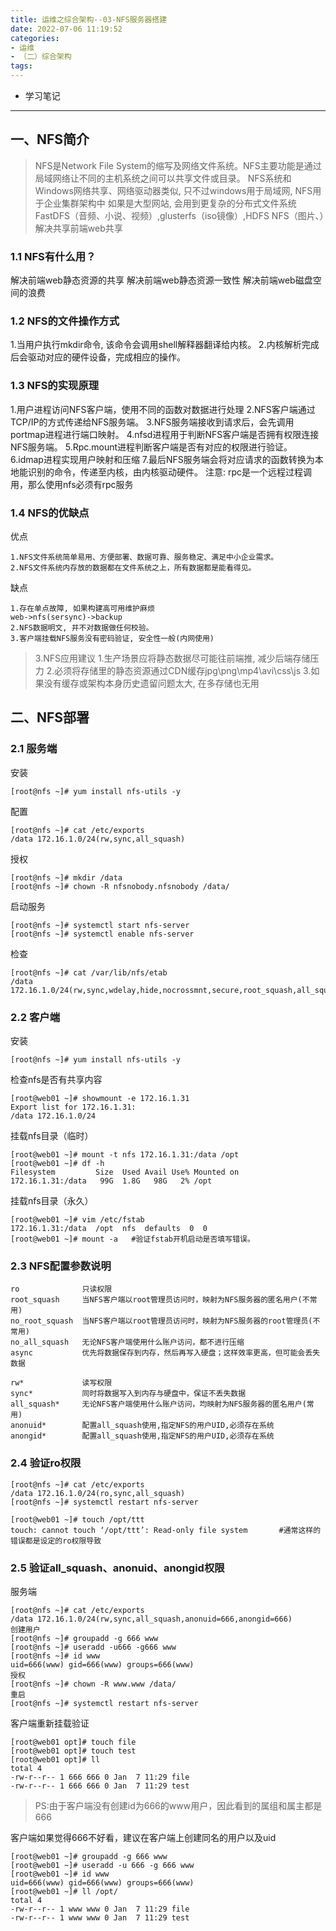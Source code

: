 ```yaml
---
title: 运维之综合架构--03-NFS服务器搭建
date: 2022-07-06 11:19:52
categories:
- 运维
- （二）综合架构
tags:
---
```


- 学习笔记
---

## 一、NFS简介

>NFS是Network File System的缩写及网络文件系统。NFS主要功能是通过局域网络让不同的主机系统之间可以共享文件或目录。
>NFS系统和Windows网络共享、网络驱动器类似, 只不过windows用于局域网, NFS用于企业集群架构中
>如果是大型网站, 会用到更复杂的分布式文件系统FastDFS（音频、小说、视频）,glusterfs（iso镜像）,HDFS
>NFS（图片、）解决共享前端web共享

### 1.1 NFS有什么用？

解决前端web静态资源的共享
解决前端web静态资源一致性
解决前端web磁盘空间的浪费

### 1.2 NFS的文件操作方式

1.当用户执行mkdir命令, 该命令会调用shell解释器翻译给内核。
2.内核解析完成后会驱动对应的硬件设备，完成相应的操作。

### 1.3 NFS的实现原理

1.用户进程访问NFS客户端，使用不同的函数对数据进行处理
2.NFS客户端通过TCP/IP的方式传递给NFS服务端。
3.NFS服务端接收到请求后，会先调用portmap进程进行端口映射。
4.nfsd进程用于判断NFS客户端是否拥有权限连接NFS服务端。
5.Rpc.mount进程判断客户端是否有对应的权限进行验证。
6.idmap进程实现用户映射和压缩
7.最后NFS服务端会将对应请求的函数转换为本地能识别的命令，传递至内核，由内核驱动硬件。
注意: rpc是一个远程过程调用，那么使用nfs必须有rpc服务

### 1.4 NFS的优缺点

优点

```shell
1.NFS文件系统简单易用、方便部署、数据可靠、服务稳定、满足中小企业需求。
2.NFS文件系统内存放的数据都在文件系统之上，所有数据都是能看得见。
```

缺点

```shell
1.存在单点故障, 如果构建高可用维护麻烦
web->nfs(sersync)->backup
2.NFS数据明文, 并不对数据做任何校验。
3.客户端挂载NFS服务没有密码验证, 安全性一般(内网使用)
```

>3.NFS应用建议
>1.生产场景应将静态数据尽可能往前端推, 减少后端存储压力
>2.必须将存储里的静态资源通过CDN缓存jpg\png\mp4\avi\css\js
>3.如果没有缓存或架构本身历史遗留问题太大, 在多存储也无用

## 二、NFS部署

### 2.1 服务端

安装

```shell
[root@nfs ~]# yum install nfs-utils -y
```

配置

```shell
[root@nfs ~]# cat /etc/exports
/data 172.16.1.0/24(rw,sync,all_squash)
```

授权

```shell
[root@nfs ~]# mkdir /data
[root@nfs ~]# chown -R nfsnobody.nfsnobody /data/
```

启动服务

```shell
[root@nfs ~]# systemctl start nfs-server
[root@nfs ~]# systemctl enable nfs-server
```

检查

```shell
[root@nfs ~]# cat /var/lib/nfs/etab 
/data	172.16.1.0/24(rw,sync,wdelay,hide,nocrossmnt,secure,root_squash,all_squash,no_subtree_check,secure_locks,acl,no_pnfs,anonuid=65534,anongid=65534,sec=sys,rw,secure,root_squash,all_squash)
```

### 2.2 客户端

安装

```shell
[root@nfs ~]# yum install nfs-utils -y
```

检查nfs是否有共享内容

```shell
[root@web01 ~]# showmount -e 172.16.1.31
Export list for 172.16.1.31:	
/data 172.16.1.0/24
```

挂载nfs目录（临时）

```shell
[root@web01 ~]# mount -t nfs 172.16.1.31:/data /opt
[root@web01 ~]# df -h
Filesystem         Size  Used Avail Use% Mounted on
172.16.1.31:/data   99G  1.8G   98G   2% /opt
```

挂载nfs目录（永久）

```shell
[root@web01 ~]# vim /etc/fstab 
172.16.1.31:/data  /opt  nfs  defaults  0  0
[root@web01 ~]# mount -a   #验证fstab开机启动是否填写错误。
```

### 2.3 NFS配置参数说明

```shell
ro				只读权限
root_squash		当NFS客户端以root管理员访问时，映射为NFS服务器的匿名用户(不常用)
no_root_squash	当NFS客户端以root管理员访问时，映射为NFS服务器的root管理员(不常用)
no_all_squash	无论NFS客户端使用什么账户访问，都不进行压缩
async			优先将数据保存到内存，然后再写入硬盘；这样效率更高，但可能会丢失数据

rw*				读写权限
sync*			同时将数据写入到内存与硬盘中，保证不丢失数据
all_squash*		无论NFS客户端使用什么账户访问，均映射为NFS服务器的匿名用户(常用)
anonuid*		配置all_squash使用,指定NFS的用户UID,必须存在系统
anongid*		配置all_squash使用,指定NFS的用户UID,必须存在系统
```

### 2.4 验证ro权限

```shell
[root@nfs ~]# cat /etc/exports
/data 172.16.1.0/24(ro,sync,all_squash)
[root@nfs ~]# systemctl restart nfs-server

[root@web01 ~]# touch /opt/ttt
touch: cannot touch ‘/opt/ttt’: Read-only file system		#通常这样的错误都是设定的ro权限导致
```

### 2.5 验证all_squash、anonuid、anongid权限

服务端

```shell
[root@nfs ~]# cat /etc/exports
/data 172.16.1.0/24(rw,sync,all_squash,anonuid=666,anongid=666)
创建用户
[root@nfs ~]# groupadd -g 666 www
[root@nfs ~]# useradd -u666 -g666 www
[root@nfs ~]# id www
uid=666(www) gid=666(www) groups=666(www)
授权
[root@nfs ~]# chown -R www.www /data/
重启
[root@nfs ~]# systemctl restart nfs-server
```

客户端重新挂载验证

```shell
[root@web01 opt]# touch file
[root@web01 opt]# touch test
[root@web01 opt]# ll
total 4
-rw-r--r-- 1 666 666 0 Jan  7 11:29 file
-rw-r--r-- 1 666 666 0 Jan  7 11:29 test
```

>PS:由于客户端没有创建id为666的www用户，因此看到的属组和属主都是666

客户端如果觉得666不好看，建议在客户端上创建同名的用户以及uid

```shell
[root@web01 ~]# groupadd -g 666 www
[root@web01 ~]# useradd -u 666 -g 666 www
[root@web01 ~]# id www
uid=666(www) gid=666(www) groups=666(www)
[root@web01 ~]# ll /opt/
total 4
-rw-r--r-- 1 www www 0 Jan  7 11:29 file
-rw-r--r-- 1 www www 0 Jan  7 11:29 test
```

